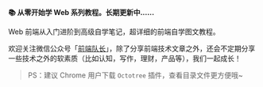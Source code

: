 **📚 从零开始学 Web 系列教程。长期更新中......**

Web 前端从入门进阶到高级自学笔记，超详细的前端自学图文教程。

欢迎关注微信公众号「[前端队长](https://github.com/Daotin/pic/raw/master/wx.jpg)」，除了分享前端技术文章之外，还会不定期分享一些技术之外的软素质（比如认知，写作，理财，产品等），我们一起成长！



> PS：建议 Chrome 用户下载 `Octotree` 插件，查看目录文件更方便哦~

